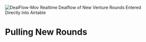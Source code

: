 ![DealFlow-Mov](https://user-images.githubusercontent.com/39813026/108612644-9c656700-73b8-11eb-9bcb-04ee15b0d948.gif)
Realtime Dealflow of New Venture Rounds Entered Directly Into Airtable



# Pulling New Rounds
